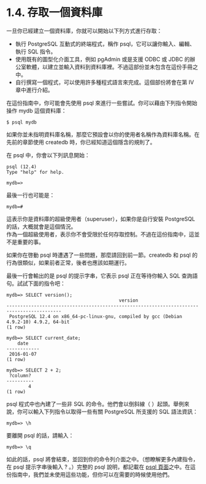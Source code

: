 # 1.4. 存取一個資料庫

一旦你已經建立一個資料庫，你就可以開始以下列方式進行存取：

* 執行 PostgreSQL 互動式的終端程式，稱作 psql，它可以讓你輸入、編輯、執行 SQL 指令。
* 使用既有的圖型化介面工具，例如 pgAdmin 或是支援 ODBC 或 JDBC 的辦公室軟體，以建立並輸入資料到資料庫裡。不過這部份並未包含在這份手冊之中。
* 自行撰寫一個程式，可以使用許多種程式語言來完成。這個部份將會在第 IV 章中進行介紹。

在這份指南中，你可能會先使用 psql 來進行一些嘗試。你可以藉由下列指令開始操作 mydb 這個資料庫：

```text
$ psql mydb
```

如果你並未指明資料庫名稱，那麼它預設會以你的使用者名稱作為資料庫名稱。在先前的章節使用 createdb 時，你已經知道這個隱含的規則了。

在 psql 中，你會以下列訊息開始：

```text
psql (12.4)
Type "help" for help.

mydb=>
```

最後一行也可能是：

```text
mydb=#
```

這表示你是資料庫的超級使用者（superuser），如果你是自行安裝 PostgreSQL 的話，大概就會是這個情況。  
作為一個超級使用者，表示你不會受限於任何存取控制。不過在這份指南中，這並不是重要的事。

如果你在啓動 psql 時遭遇了一些問題，那麼請回到前一節。createdb 和 psql 的行為很類似，如果前者正常，後者也應該如期運行。

最後一行會輸出的是 psql 的提示字串，它表示 psql 正在等待你輸入 SQL 查詢語句。試試下面的指令吧：

```text
mydb=> SELECT version();
                                         version
------------------------------------------------------------------------------------------
 PostgreSQL 12.4 on x86_64-pc-linux-gnu, compiled by gcc (Debian 4.9.2-10) 4.9.2, 64-bit
(1 row)

mydb=> SELECT current_date;
    date
------------
 2016-01-07
(1 row)

mydb=> SELECT 2 + 2;
 ?column?
----------
        4
(1 row)
```

psql 程式中也內建了一些非 SQL 的命令。他們會以倒斜線（ ）起頭。舉例來說，你可以輸入下列指令以取得一些有關 PostgreSQL 所支援的 SQL 語法資訊：

```text
mydb=> \h
```

要離開 psql 的話，請輸入：

```text
mydb=> \q
```

如此的話，psql 將會結束，並回到你的命令列介面之中。（想瞭解更多內建指令，在 psql 提示字串後輸入 \? 。）完整的 psql 說明，都記載在 [psql 頁面](../../reference/client-applications/psql.md)之中。在這份指南中，我們並未使用這些功能，但你可以在需要的時候使用他們。

